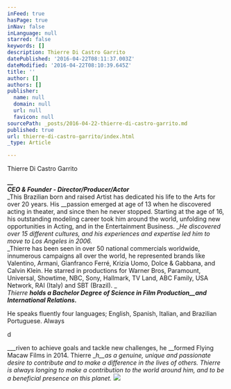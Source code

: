 ```yaml
---
inFeed: true
hasPage: true
inNav: false
inLanguage: null
starred: false
keywords: []
description: Thierre Di Castro Garrito
datePublished: '2016-04-22T08:11:37.003Z'
dateModified: '2016-04-22T08:10:39.645Z'
title: ''
author: []
authors: []
publisher:
  name: null
  domain: null
  url: null
  favicon: null
sourcePath: _posts/2016-04-22-thierre-di-castro-garrito.md
published: true
url: thierre-di-castro-garrito/index.html
_type: Article

---
```

Thierre Di Castro Garrito

**__**  
_**CEO & Founder - Director/Producer/Actor**_  
_This Brazilian born and raised Artist has dedicated his life to the Arts for over 20 years. His __passion emerged at age of 13 when he discovered acting in theater, and since then he never stopped. Starting at the age of 16, his outstanding modeling career took him around the world, unfolding new opportunities in Acting, and in the Entertainment Business. __He discovered over 15 different cultures, and his experiences and expertise led him to move to Los Angeles in 2006\._  
_Thierre has been seen in over 50 national commercials worldwide, innumerous campaigns all over the world, he represented brands like Valentino, Armani, Gianfranco Ferré, Krizia Uomo, Dolce & Gabbana, and Calvin Klein. He starred in productions for Warner Bros, Paramount, Universal, Showtime, NBC, Sony, Hallmark, TV Land, ABC Family, USA Network, RAI (Italy) and SBT (Brazil). _  
_Thierre __holds a Bachelor Degree of Science in Film Production__and International Relations.___

He speaks fluently four languages; English, Spanish, Italian, and Brazilian Portuguese. Always 

d

___riven to achieve goals and tackle new challenges, he __formed Flying Macaw Films in 2014\. Thierre __h__as a genuine, unique and passionate desire to contribute and to make a difference in the lives of others. Thierre is always longing to make a contribution to the world around him, and to be a beneficial presence on this planet._
![](https://the-grid-user-content.s3-us-west-2.amazonaws.com/c65f9e9e-9114-4ed7-887f-5d2d70fea06f.jpg)